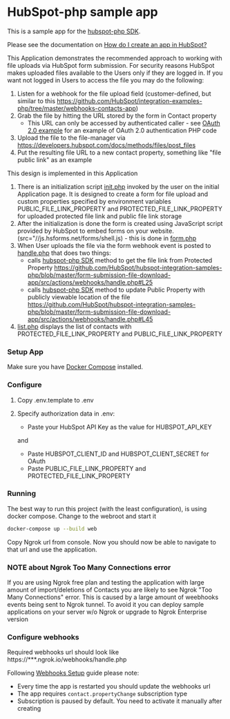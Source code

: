 # HubSpot-php sample app

This is a sample app for the [hubspot-php SDK](https://github.com/hubspot/hubspot-php).

Please see the documentation on [How do I create an app in HubSpot?](https://developers.hubspot.com/docs/faq/how-do-i-create-an-app-in-hubspot)

This Application demonstrates the recommended approach to working with file uploads via HubSpot form submission. For security reasons HubSpot makes uploaded files available to the Users only if they are logged in. If you want not logged in Users to access the file you may do the following:

1. Listen for a webhook for the file upload field (customer-defined, but similar to this https://github.com/HubSpot/integration-examples-php/tree/master/webhooks-contacts-app)
2. Grab the file by hitting the URL stored by the form in Contact property
   - This URL can only be accessed by authenticated caller - see [OAuth 2.0 example](https://github.com/HubSpot/integration-examples-php/tree/master/oauth2-app) for an example of OAuth 2.0 authentication PHP code
3. Upload the file to the file-manager via https://developers.hubspot.com/docs/methods/files/post_files
4. Put the resulting file URL to a new contact property, something like "file public link" as an example

This design is implemented in this Application

1. There is an initialization script [init.php](https://github.com/HubSpot/integration-examples-php/tree/master/form-submission-file-download-app/src/actions/forms/init.php) invoked by the user on the initial Application page. It is designed to create a form for file upload and custom properties specified by environment variables PUBLIC_FILE_LINK_PROPERTY and PROTECTED_FILE_LINK_PROPERTY for uploaded protected file link and public file link storage
2. After the initialization is done the form is created using JavaScript script provided by HubSpot to embed forms on your website. (src="//js.hsforms.net/forms/shell.js) - this is done in [form.php](https://github.com/HubSpot/integration-examples-php/tree/master/form-submission-file-download-app/src/views/forms/form.php)
3. When User uploads the file via the form webhook event is posted to [handle.php](https://github.com/HubSpot/integration-examples-php/tree/master/form-submission-file-download-app/src/actions/webhooks/handle.php) that does two things:
   - calls [hubspot-php SDK](https://github.com/hubspot/hubspot-php) method to get the file link from Protected Property https://github.com/HubSpot/hubspot-integration-samples-php/blob/master/form-submission-file-download-app/src/actions/webhooks/handle.php#L25
   - calls [hubspot-php SDK](https://github.com/hubspot/hubspot-php) method to update Public Property with publicly viewable location of the file https://github.com/HubSpot/hubspot-integration-samples-php/blob/master/form-submission-file-download-app/src/actions/webhooks/handle.php#L45
4. [list.php](https://github.com/HubSpot/hubspot-integration-samples-php/blob/master/form-submission-file-download-app/src/views/contacts/list.php) displays the list of contacts with PROTECTED_FILE_LINK_PROPERTY and PUBLIC_FILE_LINK_PROPERTY

### Setup App

Make sure you have [Docker Compose](https://docs.docker.com/compose/) installed.

### Configure

1. Copy .env.template to .env
2. Specify authorization data in .env:

   - Paste your HubSpot API Key as the value for HUBSPOT_API_KEY

   and

   - Paste HUBSPOT_CLIENT_ID and HUBSPOT_CLIENT_SECRET for OAuth
   - Paste PUBLIC_FILE_LINK_PROPERTY and PROTECTED_FILE_LINK_PROPERTY

### Running

The best way to run this project (with the least configuration), is using docker compose. Change to the webroot and start it

```bash
docker-compose up --build web
```

Copy Ngrok url from console. Now you should now be able to navigate to that url and use the application.

### NOTE about Ngrok Too Many Connections error

If you are using Ngrok free plan and testing the application with large amount of import/deletions of Contacts you are likely to see Ngrok "Too Many Connections" error.
This is caused by a large amount of weebhooks events being sent to Ngrok tunnel. To avoid it you can deploy sample applications on your server w/o Ngrok or upgrade to Ngrok Enterprise version

### Configure webhooks

Required webhooks url should look like https://***.ngrok.io/webhooks/handle.php

Following [Webhooks Setup](https://developers.hubspot.com/docs/methods/webhooks/webhooks-overview) guide please note:

- Every time the app is restarted you should update the webhooks url
- The app requires `contact.propertyChange` subscription type
- Subscription is paused by default. You need to activate it manually after creating
